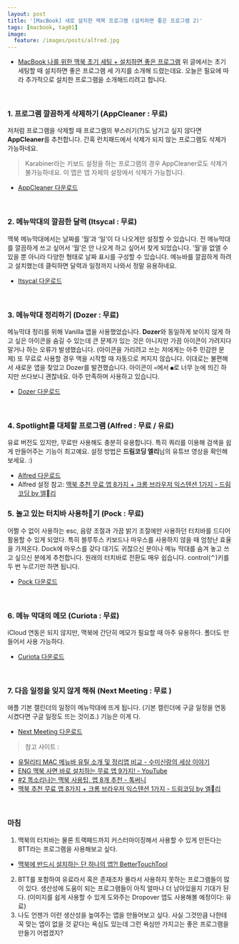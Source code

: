 ```yaml
---
layout: post
title: '[MacBook] 새로 설치한 맥북 프로그램 (설치하면 좋은 프로그램 2)'
tags: [macbook, tag01]
image:
  feature: /images/posts/alfred.jpg
---
```


- [MacBook 나를 위한 맥북 초기 세팅 + 설치하면 좋은 프로그램](https://seochanh.github.io/2020/08/23/macbook-initial-setting/)
위 글에서는 초기 세팅할 때 설치하면 좋은 프로그램 세 가지를 소개해 드렸는데요. 오늘은 필요에 따라 추가적으로 설치한 프로그램을 소개해드리려고 합니다.

<br>

### 1. 프로그램 깔끔하게 삭제하기 (AppCleaner : 무료)
저처럼 프로그램을 삭제할 때 프로그램의 부스러기(?)도 남기고 싶지 않다면 **AppCleaner**를 추천합니다. 간혹 런치패드에서 삭제가 되지 않는 프로그램도 삭제가 가능하네요.
> Karabiner라는 키보드 설정을 하는 프로그램의 경우 AppCleaner로도 삭제가 불가능하네요. 이 앱은 앱 자체의 설정에서 삭제가 가능합니다.
- [AppCleaner 다운로드](https://freemacsoft.net/appcleaner/)

<br>

### 2. 메뉴막대의 깔끔한 달력 (Itsycal : 무료)
맥북 메뉴막대에서는 날짜를 ‘월’과 ‘일’이 다 나오게만 설정할 수 있습니다. 전 메뉴막대를 깔끔하게 쓰고 싶어서 ‘월’은 안 나오게 하고 싶어서 찾게 되었습니다. ‘월’을 없앨 수 있을 뿐 아니라 다양한 형태로 날짜 표시를 구성할 수 있습니다.
메뉴바를 깔끔하게 하려고 설치했는데 클릭하면 달력과 일정까지 나와서 정말 유용하네요.
- [Itsycal 다운로드](https://www.mowglii.com/itsycal/)

<br>

### 3. 메뉴막대 정리하기 (Dozer : 무료)
메뉴막대 정리를 위해 Vanilla 앱을 사용했었습니다. **Dozer**와 동일하게 보이지 않게 하고 싶은 아이콘을 숨길 수 있는데 큰 문제가 있는 것은 아니지만 가끔 아이콘이 가려지다 말거나 하는 오류가 발생했습니다. (아이콘을 가리려고 쓰는 저에게는 아주 민감한 문제) 또 무료로 사용할 경우 맥을 시작할 때 자동으로 켜지지 않습니다.
이대로는 불편해서 새로운 앱을 찾았고 Dozer를 발견했습니다. 아이콘이 `<`에서 `●`로 너무 눈에 띄긴 하지만 쓰다보니 괜찮네요. 아주 만족하며 사용하고 있습니다.
- [Dozer 다운로드](https://github.com/Mortennn/Dozer)

<br>

### 4. Spotlight를 대체할 프로그램 (Alfred : 무료 / 유료)
유료 버전도 있지만, 무료만 사용해도 충분히 유용합니다. 특히 쿼리를 이용해 검색을 쉽게 만들어주는 기능이 최고예요. 설정 방법은 **드림코딩 엘리**님의 유튜브 영상을 확인해보세요. :)
- [Alfred 다운로드](https://www.alfredapp.com/)
- Alfred 설정 참고: [맥북 추천 무료 앱 8가지 + 크롬 브라우저 익스텐션 1가지 - 드림코딩 by 엘리](https://www.youtube.com/watch?v=JtduKIxBn4w)

### 5. 놀고 있는 터치바 사용하기 (Pock : 무료)
어쩔 수 없이 사용하는 esc, 음량 조절과 가끔 밝기 조절에만 사용하던 터치바를 드디어 활용할 수 있게 되었다. 특히 블루투스 키보드나 마우스를 사용하지 않을 때 엄청난 효율을 가져온다. Dock에 마우스를 갖다 대기도 귀찮으신 분이나 메뉴 막대를 숨겨 놓고 쓰고 싶으신 분에게 추천합니다.
원래의 터치바로 전환도 매우 쉽습니다. control(⌃)키를 두 번 누르기만 하면 됩니다.
- [Pock 다운로드](https://pock.dev/)

<br>

### 6. 메뉴 막대의 메모 (Curiota : 무료)
iCloud 연동은 되지 않지만, 맥북에 간단히 메모가 필요할 때 아주 유용하다. 폴더도 만들어서 사용 가능하다.
- [Curiota 다운로드](https://www.zengobi.com/curiota/)

<br>

### 7. 다음 일정을 잊지 않게 해줘 (Next Meeting : 무료 )
애플 기본 캘린더의 일정이 메뉴막대에 뜨게 됩니다. (기본 캘린더에 구글 일정을 연동 시켰다면 구글 일정도 뜨는 것이죠.) 기능은 이게 다.
- [Next Meeting 다운로드](https://apps.apple.com/kr/app/next-meeting/id1017470484?mt=12)

> 참고 사이트 :
- [유틸리티 MAC 메뉴바 유틸 소개 및 정리앱 비교 - 수미신랑의 세상 이야기](https://tkkim69.tistory.com/42)
- [ENG 맥북 사면 바로 설치하는 무료 앱 9가지! - YouTube](https://www.youtube.com/watch?v=q7CGf6bJ8AA)
- [#2 똑소리나는 맥북 사용팁, 앱 8개 추천 - 톡써니](https://www.youtube.com/watch?v=wC7SGGAneNY)
- [맥북 추천 무료 앱 8가지 + 크롬 브라우저 익스텐션 1가지 - 드림코딩 by 엘리](https://www.youtube.com/watch?v=JtduKIxBn4w)

<br>

### 마침

1. 맥북의 터치바는 물론 트랙패드까지 커스터마이징해서 사용할 수 있게 만든다는 BTT라는 프로그램을 사용해보고 싶다.
- [맥북에 반드시 설치하는 단 하나의 앱?! BetterTouchTool](https://allgg.tistory.com/29)
2. BTT를 포함하여 유료라서 혹은 존재조차 몰라서 사용하지 못하는 프로그램들이 많이 있다. 생산성에 도움이 되는 프로그램들이 아직 얼마나 더 남아있을지 기대가 된다. (이미지를 쉽게 사용할 수 있게 도와주는 Dropover 앱도 사용해볼 예정이다: 유료)
3. 나도 언젠가 이런 생산성을 높여주는 앱을 만들어보고 싶다. 사실 그것만큼 나한테 꼭 맞는 앱이 없을 것 같다는 욕심도 있는데 그런 욕심만 가지고는 좋은 프로그램을 만들기 어렵겠지?